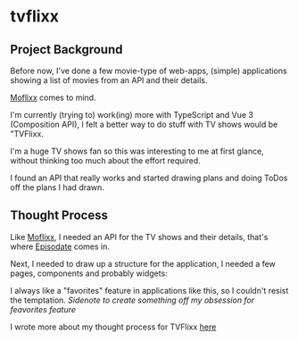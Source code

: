 # tvflixx

## Project Background
Before now, I've done a few movie-type of web-apps, (simple) applications showing a list of movies from an API and their details.

[Moflixx](https://github.com/Benneee/moflixx) comes to mind.

I'm currently (trying to) work(ing) more with TypeScript and Vue 3 (Composition API), I felt a better way to do stuff with TV shows would be "TVFlixx.

I'm a huge TV shows fan so this was interesting to me at first glance, without thinking too much about the effort required.

I found an API that really works and started drawing plans and doing ToDos off the plans I had drawn.

## Thought Process


Like [Moflixx](), I needed an API for the TV shows and their details, that's where [Episodate](https://www.episodate.com/) comes in.

Next, I needed to draw up a structure for the application, I needed a few pages, components and probably widgets:

I always like a "favorites" feature in applications like this, so I couldn't resist the temptation.
*Sidenote to create something off my obsession for feavorites feature*


I wrote more about my thought process for TVFlixx [here]()
